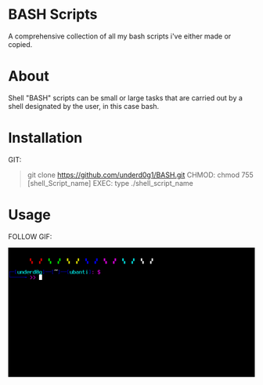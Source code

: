 # BASH Scripts
A comprehensive collection of all my bash scripts i've either made or copied. 

# About
Shell "BASH" scripts can be small or large tasks that are carried out by a shell designated by the user, in this case bash.

# Installation
GIT:
  > git clone https://github.com/underd0g1/BASH.git
CHMOD:
  > chmod 755 [shell_Script_name]
EXEC:
  > type ./shell_script_name 

 # Usage
 FOLLOW GIF:
 
 ![gif](https://github.com/underd0g1/BASH/blob/master/script.gif)
 
 
 

